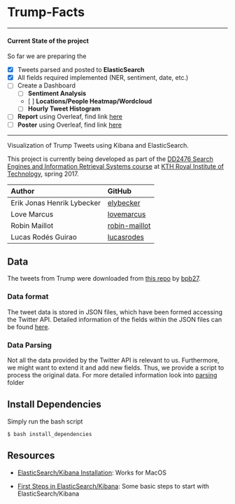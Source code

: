 # Trump-Facts


---

#### Current State of the project

So far we are preparing the
- [X] Tweets parsed and posted to **ElasticSearch**
- [X] All fields required implemented (NER, sentiment, date, etc.)
- [ ] Create a Dashboard
	- [ ] **Sentiment Analysis**
	- [ ] **Locations/People Heatmap/Wordcloud**
	- [ ] **Hourly Tweet Histogram**
- [ ] **Report** using Overleaf, find link [here](https://www.overleaf.com/9353622vmdbczthhksc#/33786110/)
- [ ] **Poster** using Overleaf, find link [here](https://www.overleaf.com/9556125sqkfjwkdzzpz)

---

Visualization of Trump Tweets using Kibana and ElasticSearch.

This project is currently being developed as part of the [DD2476 Search Engines and Information Retrieval Systems course](https://www.kth.se/student/kurser/kurs/DD2476?l=en) at [KTH Royal Institute of Technology](http://kth.se), spring 2017.

| Author              		 | GitHub                                            |
|:---------------------------|:--------------------------------------------------|
| Erik Jonas Henrik Lybecker | [elybecker](https://github.com/elybecker) 		 |
| Love Marcus 				 | [lovemarcus](https://github.com/lovemarcus)     |
| Robin Maillot   			 | [robin-maillot](https://github.com/robin-maillot) |
| Lucas Rodés Guirao  		 | [lucasrodes](https://github.com/lucasrodes)       |


## Data

The tweets from Trump were downloaded from [this repo](https://github.com/bpb27/trump_tweet_data_archive) by [bpb27](https://github.com/bpb27/trump_tweet_data_archive).

### Data format

The tweet data is stored in JSON files, which have been formed accessing the Twitter API. Detailed information of the fields within the JSON files can be found [here](https://dev.twitter.com/overview/api/tweets).

### Data Parsing

Not all the data provided by the Twitter API is relevant to us. Furthermore, we might want to extend it and add new fields. Thus, we provide a script to process the original data. For more detailed information look into [parsing](parsing) folder 

## Install Dependencies
Simply run the bash script

```
$ bash install_dependencies
```


## Resources

- [ElasticSearch/Kibana Installation](https://github.com/lucasrodes/ES-gettingstarted/blob/master/INSTALLATION.md): Works for MacOS

- [First Steps in ElasticSearch/Kibana](https://github.com/lucasrodes/ES-gettingstarted/blob/master/firststeps.md): Some basic steps to start with ElasticSearch/Kibana
